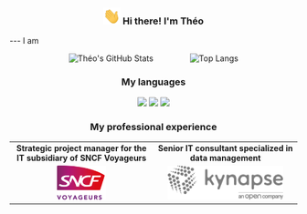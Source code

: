 <!-- Heading -->
<h3 align="center"><img src = ".github/media/wave.gif" width = 30px> Hi there! I'm Théo</h3>
---
I am 
<!--GitHub Stats-->
<p align="center">
  <img src="https://github-readme-stats.vercel.app/api?username=theozanchi&show_icons=true&theme=radical" alt="Théo's GitHub Stats" height="180em" style="margin-right: 30px;">
  <img src="https://github-readme-stats.vercel.app/api/top-langs/?username=theozanchi&theme=radical" alt="Top Langs" height="180em" style="margin-left: 30px;">
</p>

<!--START_SECTION:waka-->
<!--END_SECTION:waka-->

<!--Languages-->
<h3 align="center">My languages</h3>

<p align="center">
  <img src="https://cdn.jsdelivr.net/npm/programming-languages-logos/src/c/c.png" height="100">
  <img src="https://cdn.jsdelivr.net/npm/programming-languages-logos/src/cpp/cpp.png" height="100">
  <img src="https://cdn.jsdelivr.net/npm/programming-languages-logos/src/python/python.png" height="100">
</p>

<!--Professional experience-->
<h3 align="center">My professional experience</h3>

<p align="center">
  <table align="center">
    <tr>
      <!-- Text for first logo -->
      <td align="center" style="width: 50%;">
        <strong>Strategic project manager for the IT subsidiary of SNCF Voyageurs</strong>
      </td>
      <!-- Text for second logo -->
      <td align="center" style="width: 50%;">
        <strong>Senior IT consultant specialized in data management</strong>
      </td>
    </tr>
    <tr>
      <!-- First logo -->
      <td align="center" style="width: 50%;">
        <img src=".github/media/logo_sncf_voyageurs.svg" alt="Logo SNCF Voyageurs" height="60">
      </td>
      <!-- Second logo -->
      <td align="center" style="width: 50%;">
        <img src=".github/media/logo_kynapse.svg" alt="Logo Kynapse" height="60">
      </td>
    </tr>
  </table>
</p>

